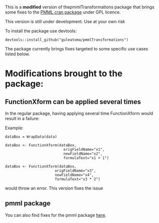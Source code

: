 This is a **modified** version of thepmmlTransformations package that brings some fixes to the [PMML cran package](https://cran.r-project.org/web/packages/pmmlTransformations/index.html) under GPL licence. 

This version is still under development. Use at your own risk

To install the package use devtools: 

```{r}
devtools::install_github("guleatoma/pmmlTransformations")
```

The package currently brings fixes targeted to some specific use cases listed below.

# Modifications brought to the package:

## FunctionXform can be applied several times

In the regular package, having applying several time FunctionXform would result in a failure:

Example: 
```{r}
dataBox = WrapData(data)

dataBox <- FunctionXform(dataBox,
                           origFieldName="x1",
                           newFieldName="x2",
                           formulaText="x1 + 1")

dataBox <- FunctionXform(dataBox,
                       origFieldName="x3",
                       newFieldName="x4",
                       formulaText="x3 * 2")                         
```
would throw an error. This version fixes the issue


## pmml package
You can also find fixes for the pmml package [here](https://github.com/guleatoma/pmml).

